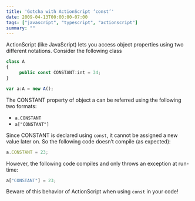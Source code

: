 ```yaml
---
title: 'Gotcha with ActionScript ‘const’'
date: 2009-04-13T00:00:00-07:00
tags: ["javascript", "typescript", "actionscript"]
summary: ""
---
```


ActionScript (like JavaScript) lets you access object properties using two different notations. Consider the following class

```ts
class A
{
     public const CONSTANT:int = 34;
}

var a:A = new A();
````
 

The CONSTANT property of object a can be referred using the following two formats:

- `a.CONSTANT`
- `a["CONSTANT"]`


Since CONSTANT is declared using `const`, it cannot be assigned a new value later on. So the following code doesn’t compile (as expected):

```ts
a.CONSTANT = 23;
````

However, the following code compiles and only throws an exception at run-time:

```ts
a["CONSTANT"] = 23;
```

Beware of this behavior of ActionScript when using `const` in your code!
